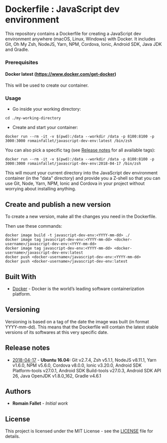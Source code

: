 # Dockerfile : JavaScript dev environment

This repository contains a Dockerfile for creating a JavaScript dev environment anywhere (macOS, Linux, Windows) with Docker. It includes Git, Oh My Zsh, NodeJS, Yarn, NPM, Cordova, Ionic, Android SDK, Java JDK and Gradle.

### Prerequisites

#### Docker latest (https://www.docker.com/get-docker)

This will be used to create our container.

### Usage

* Go inside your working directory:
```
cd ./my-working-directory
```

* Create and start your container:
```
docker run --rm -it -v $(pwd):/data --workdir /data -p 8100:8100 -p 3000:3000 romainfallet/javascript-dev-env:latest /bin/zsh
```

You can also pick a specific tag (see [Release notes](#release-notes) for all available tags):
```
docker run --rm -it -v $(pwd):/data --workdir /data -p 8100:8100 -p 3000:3000 romainfallet/javascript-dev-env:2018-04-17 /bin/zsh
```

This will mount your current directory into the JavaScript dev environment container (in the "data" directory) and provide you a Z-shell so that you can use Git, Node, Yarn, NPM, Ionic and Cordova in your project without worrying about installing anything.

## Create and publish a new version

To create a new version, make all the changes you need in the Dockerfile.

Then use these commands:
```
docker image build -t javascript-dev-env:<YYYY-mm-dd> ./
docker image tag javascript-dev-env:<YYYY-mm-dd> <docker-username>/javascript-dev-env:<YYYY-mm-dd>
docker image tag javascript-dev-env:<YYYY-mm-dd> <docker-username>/javascript-dev-env:latest
docker push <docker-username>/javascript-dev-env:<YYYY-mm-dd>
docker push <docker-username>/javascript-dev-env:latest
```

## Built With

* [Docker](https://www.docker.com/) - Docker is the world’s leading software containerization platform.

## Versioning

Versioning is based on a tag of the date the image was built (in format YYYY-mm-dd). This means that the Dockerfile will contain the latest stable versions of its softwares at this very specific date.

## Release notes

* [2018-04-17](../../releases/tag/2018-04-17) - **Ubuntu 16.04:** Git v2.7.4, Zsh v5.1.1, NodeJS v8.11.1, Yarn v1.6.0, NPM v5.6.0, Cordova v8.0.0, Ionic v3.20.0, Android SDK Platform-tools v27.0.1, Android SDK Build-tools v27.0.3, Android SDK API 26, Java OpenJDK v1.8.0_162, Gradle v4.6.1

## Authors

* **Romain Fallet** - *Initial work*

## License

This project is licensed under the MIT License - see the [LICENSE](LICENSE) file for details.
